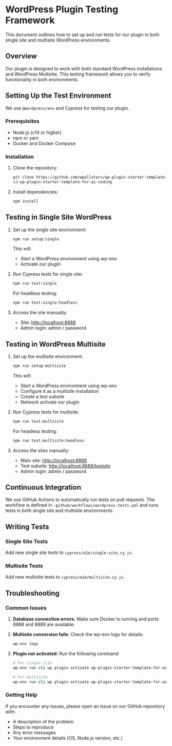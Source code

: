 # WordPress Plugin Testing Framework

This document outlines how to set up and run tests for our plugin in both single site and multisite WordPress environments.

## Overview

Our plugin is designed to work with both standard WordPress installations and WordPress Multisite. This testing framework allows you to verify functionality in both environments.

## Setting Up the Test Environment

We use `@wordpress/env` and Cypress for testing our plugin.

### Prerequisites

* Node.js (v14 or higher)
* npm or yarn
* Docker and Docker Compose

### Installation

1. Clone the repository:

   ```bash
   git clone https://github.com/wpallstars/wp-plugin-starter-template-for-ai-coding.git
   cd wp-plugin-starter-template-for-ai-coding
   ```

2. Install dependencies:

   ```bash
   npm install
   ```

## Testing in Single Site WordPress

1. Set up the single site environment:
   ```bash
   npm run setup:single
   ```

   This will:
   * Start a WordPress environment using wp-env
   * Activate our plugin

2. Run Cypress tests for single site:
   ```bash
   npm run test:single
   ```

   For headless testing:
   ```bash
   npm run test:single:headless
   ```

3. Access the site manually:
   * Site: <http://localhost:8888>
   * Admin login: admin / password

## Testing in WordPress Multisite

1. Set up the multisite environment:
   ```bash
   npm run setup:multisite
   ```

   This will:
   * Start a WordPress environment using wp-env
   * Configure it as a multisite installation
   * Create a test subsite
   * Network activate our plugin

2. Run Cypress tests for multisite:
   ```bash
   npm run test:multisite
   ```

   For headless testing:
   ```bash
   npm run test:multisite:headless
   ```

3. Access the sites manually:
   * Main site: <http://localhost:8888>
   * Test subsite: <http://localhost:8888/testsite>
   * Admin login: admin / password

## Continuous Integration

We use GitHub Actions to automatically run tests on pull requests. The workflow is defined in `.github/workflows/wordpress-tests.yml` and runs tests in both single site and multisite environments.

## Writing Tests

### Single Site Tests

Add new single site tests to `cypress/e2e/single-site.cy.js`.

### Multisite Tests

Add new multisite tests to `cypress/e2e/multisite.cy.js`.

## Troubleshooting

### Common Issues

1. **Database connection errors**: Make sure Docker is running and ports 8888 and 8889 are available.

2. **Multisite conversion fails**: Check the wp-env logs for details:
   ```bash
   wp-env logs
   ```

3. **Plugin not activated**: Run the following command:
   ```bash
   # For single site
   wp-env run cli wp plugin activate wp-plugin-starter-template-for-ai-coding

   # For multisite
   wp-env run cli wp plugin activate wp-plugin-starter-template-for-ai-coding --network
   ```

### Getting Help

If you encounter any issues, please open an issue on our GitHub repository with:

* A description of the problem
* Steps to reproduce
* Any error messages
* Your environment details (OS, Node.js version, etc.)
